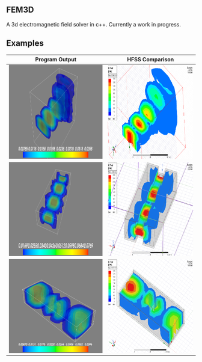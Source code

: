 ## FEM3D
A 3d electromagnetic field solver in c++. Currently a work in progress.

## Examples
| Program Output  | HFSS Comparison |
| ------------- | ------------- |
| <img src='examples/photos/Horn Example.png' height='250' > | <img src='examples/photos/Horn Example HFSS.png' height='250'> |
| <img src='examples/photos/Ridged Waveguide Example.png' height='250'> | <img src='examples/photos/Ridged Waveguide Example HFSS.png' height='250'> |
| <img src='examples/photos/Waveguide with Obstacle.png' height='250'> | <img src='examples/photos/Waveguide with Obstacle HFSS.png' height='250'> |
